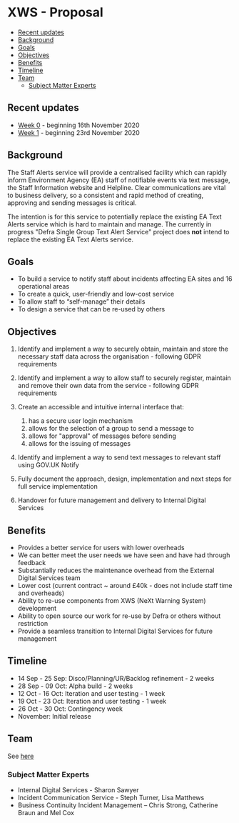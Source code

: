 # XWS - Proposal

- [Recent updates](#recent-updates)
- [Background](#background)
- [Goals](#goals)
- [Objectives](#objectives)
- [Benefits](#benefits)
- [Timeline](#timeline)
- [Team](#team)
  * [Subject Matter Experts](#subject-matter-experts)


## Recent updates

* [Week 0](/updates/week0.md) - beginning 16th November 2020
* [Week 1](/updates/week1.md) - beginning 23rd November 2020


## Background

The Staff Alerts service will provide a centralised facility which can rapidly inform Environment Agency (EA) staff of notifiable events via text message, the Staff Information website and Helpline. Clear communications are vital to business delivery, so a consistent and rapid method of creating, approving and sending messages is critical.

The intention is for this service to potentially replace the existing EA Text Alerts service which is hard to maintain and manage. The currently in progress "Defra Single Group Text Alert Service" project does **not** intend to replace the existing EA Text Alerts service.


## Goals

* To build a service to notify staff about incidents affecting EA sites and 16 operational areas
* To create a quick, user-friendly and low-cost service
* To allow staff to “self-manage” their details
* To design a service that can be re-used by others


## Objectives

1. Identify and implement a way to securely obtain, maintain and store the necessary staff data across the organisation - following GDPR requirements

1. Identify and implement a way to allow staff to securely register, maintain and remove their own data from the service - following GDPR requirements

1. Create an accessible and intuitive internal interface that:
    1. has a secure user login mechanism
    1. allows for the selection of a group to send a message to
    1. allows for "approval" of messages before sending
    1. allows for the issuing of messages
    
1. Identify and implement a way to send text messages to relevant staff using GOV.UK Notify

1. Fully document the approach, design, implementation and next steps for full service implementation

1. Handover for future management and delivery to Internal Digital Services
    

## Benefits

* Provides a better service for users with lower overheads 
* We can better meet the user needs we have seen and have had through feedback
* Substantially reduces the maintenance overhead from the External Digital Services team
* Lower cost (current contract ~ around £40k - does not include staff time and overheads)
* Ability to re-use components from XWS (NeXt Warning System) development
* Ability to open source our work for re-use by Defra or others without restriction
* Provide a seamless transition to Internal Digital Services for future management


## Timeline

* 14 Sep - 25 Sep: Disco/Planning/UR/Backlog refinement - 2 weeks
* 28 Sep - 09 Oct: Alpha build - 2 weeks
* 12 Oct - 16 Oct: Iteration and user testing - 1 week
* 19 Oct - 23 Oct: Iteration and user testing - 1 week
* 26 Oct - 30 Oct: Contingency week
* November: Initial release


## Team

See [here](/roles.md)

### Subject Matter Experts

* Internal Digital Services - Sharon Sawyer
* Incident Communication Service - Steph Turner, Lisa Matthews
* Business Continuity Incident Management – Chris Strong, Catherine Braun and Mel Cox
